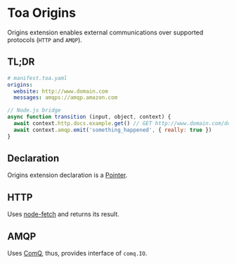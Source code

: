 # Toa Origins

Origins extension enables external communications over supported protocols (`HTTP` and `AMQP`).

## TL;DR

```yaml
# manifest.toa.yaml
origins:
  website: http://www.domain.com
  messages: amqps://amqp.amazon.com
```

```javascript
// Node.js bridge 
async function transition (input, object, context) {
  await context.http.docs.example.get() // GET http://www.domain.com/docs/example
  await context.amqp.emit('something_happened', { really: true })
}
```

## Declaration

Origins extension declaration is a [Pointer](/libraries/pointer).

## HTTP

Uses [node-fetch](https://github.com/node-fetch/node-fetch) and returns its result.

## AMQP

Uses [ComQ](https://github.com/toa-io/comq), thus, provides interface of `comq.IO`.
